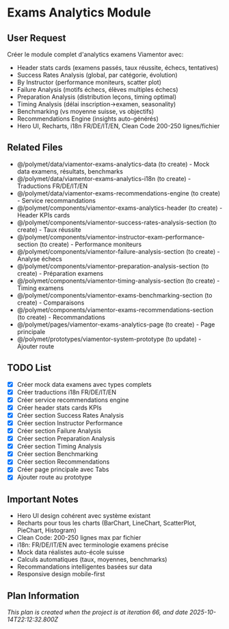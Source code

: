 # Exams Analytics Module

## User Request
Créer le module complet d'analytics examens Viamentor avec:
- Header stats cards (examens passés, taux réussite, échecs, tentatives)
- Success Rates Analysis (global, par catégorie, évolution)
- By Instructor (performance moniteurs, scatter plot)
- Failure Analysis (motifs échecs, élèves multiples échecs)
- Preparation Analysis (distribution leçons, timing optimal)
- Timing Analysis (délai inscription→examen, seasonality)
- Benchmarking (vs moyenne suisse, vs objectifs)
- Recommendations Engine (insights auto-générés)
- Hero UI, Recharts, i18n FR/DE/IT/EN, Clean Code 200-250 lignes/fichier

## Related Files
- @/polymet/data/viamentor-exams-analytics-data (to create) - Mock data examens, résultats, benchmarks
- @/polymet/data/viamentor-exams-analytics-i18n (to create) - Traductions FR/DE/IT/EN
- @/polymet/data/viamentor-exams-recommendations-engine (to create) - Service recommandations
- @/polymet/components/viamentor-exams-analytics-header (to create) - Header KPIs cards
- @/polymet/components/viamentor-success-rates-analysis-section (to create) - Taux réussite
- @/polymet/components/viamentor-instructor-exam-performance-section (to create) - Performance moniteurs
- @/polymet/components/viamentor-failure-analysis-section (to create) - Analyse échecs
- @/polymet/components/viamentor-preparation-analysis-section (to create) - Préparation examens
- @/polymet/components/viamentor-timing-analysis-section (to create) - Timing examens
- @/polymet/components/viamentor-exams-benchmarking-section (to create) - Comparaisons
- @/polymet/components/viamentor-exams-recommendations-section (to create) - Recommandations
- @/polymet/pages/viamentor-exams-analytics-page (to create) - Page principale
- @/polymet/prototypes/viamentor-system-prototype (to update) - Ajouter route

## TODO List
- [x] Créer mock data examens avec types complets
- [x] Créer traductions i18n FR/DE/IT/EN
- [x] Créer service recommendations engine
- [x] Créer header stats cards KPIs
- [x] Créer section Success Rates Analysis
- [x] Créer section Instructor Performance
- [x] Créer section Failure Analysis
- [x] Créer section Preparation Analysis
- [x] Créer section Timing Analysis
- [x] Créer section Benchmarking
- [x] Créer section Recommendations
- [x] Créer page principale avec Tabs
- [x] Ajouter route au prototype

## Important Notes
- Hero UI design cohérent avec système existant
- Recharts pour tous les charts (BarChart, LineChart, ScatterPlot, PieChart, Histogram)
- Clean Code: 200-250 lignes max par fichier
- i18n: FR/DE/IT/EN avec terminologie examens précise
- Mock data réalistes auto-école suisse
- Calculs automatiques (taux, moyennes, benchmarks)
- Recommandations intelligentes basées sur data
- Responsive design mobile-first

  
## Plan Information
*This plan is created when the project is at iteration 66, and date 2025-10-14T22:12:32.800Z*
